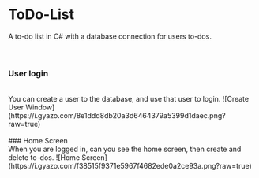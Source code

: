# ToDo-List
A to-do list in C# with a database connection for users to-dos.
<br><br><br>
### User login
<br>
You can create a user to the database, and use that user to login.
![Create User Window](https://i.gyazo.com/8e1ddd8db20a3d6464379a5399d1daec.png?raw=true)
<br><br>
### Home Screen
<br>
When you are logged in, can you see the home screen, then create and delete to-dos.
![Home Screen](https://i.gyazo.com/f38515f9371e5967f4682ede0a2ce93a.png?raw=true)
